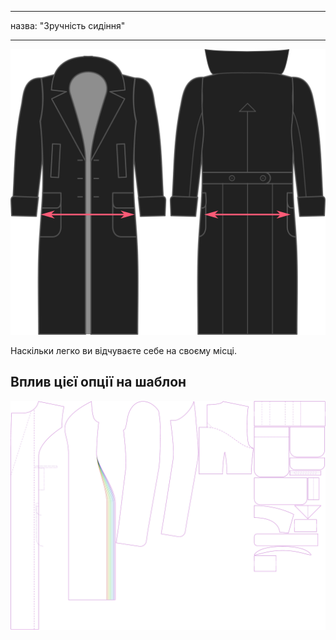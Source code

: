 - - -
назва: "Зручність сидіння"
- - -

![Зручність сидіння](./seatease.svg)

Наскільки легко ви відчуваєте себе на своєму місці.

## Вплив цієї опції на шаблон

![На цьому зображенні показано вплив цієї опції шляхом накладання декількох варіантів, які мають різне значення для цієї опції](carlita_seatease_sample.svg "Вплив цієї опції на шаблон")
